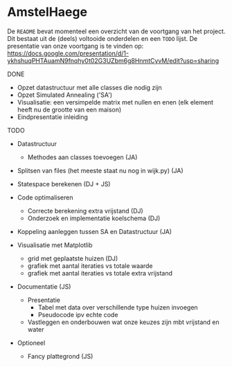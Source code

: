 # AmstelHaege

De ``README`` bevat momenteel een overzicht van de voortgang van het project. 
Dit bestaat uit de (deels) voltooide onderdelen en een ``TODO`` lijst.
De presentatie van onze voortgang is te vinden op: https://docs.google.com/presentation/d/1-ykhshuqPHTAuamN9fnqhy0t02G3UZbm6g8HnmtCyvM/edit?usp=sharing

DONE

- Opzet datastructuur met alle classes die nodig zijn
- Opzet Simulated Annealing ('SA')
- Visualisatie: een versimpelde matrix met nullen en enen (elk element heeft nu de grootte van een maison)
- Eindpresentatie inleiding

TODO

- Datastructuur
  - Methodes aan classes toevoegen (JA)
- Splitsen van files (het meeste staat nu nog in wijk.py) (JA)
- Statespace berekenen (DJ + JS)
- Code optimaliseren
  - Correcte berekening extra vrijstand (DJ)
  - Onderzoek en implementatie koelschema (DJ)
- Koppeling aanleggen tussen SA en Datastructuur (JA)
- Visualisatie met Matplotlib
  - grid met geplaatste huizen (DJ)
  - grafiek met aantal iteraties vs totale waarde
  - grafiek met aantal iteraties vs totale extra vrijstand
- Documentatie (JS)
  - Presentatie
    - Tabel met data over verschillende type huizen invoegen
    - Pseudocode ipv echte code
  - Vastleggen en onderbouwen wat onze keuzes zijn mbt vrijstand en water
  
- Optioneel
  - Fancy plattegrond (JS)
  
